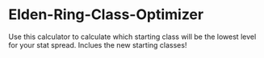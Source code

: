 # Elden-Ring-Class-Optimizer
Use this calculator to calculate which starting class will be the lowest level for your stat spread. Inclues the new starting classes!
